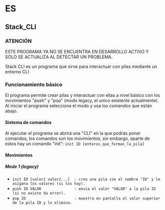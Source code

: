 # ES
## Stack\_CLI
### ATENCIÓN
ESTE PROGRAMA YA NO SE ENCUENTRA EN DESARROLLO ACTIVO Y SOLO SE ACTUALIZA AL DETECTAR UN PROBLEMA.

Stack CLI es un programa que sirve para interactuar con pilas mediante un entorno CLI
### Funcionamiento básico
El programa permite crear pilas y interactuar con ellas a nivel básico con los movimientos "push" y "pop" (modo legacy, el unico existente actualmente).
Al iniciar el programa selecciona el modo y usa los comandos que están abajo.
#### Sistema de comandos
Al ejecutar el programa se abrirá una "CLI" en la que podrás poner comandos, los comandos son los movimientos, sin embargo, aparte de estos hay un comando "init": `init ID [enteros_que_forman_la_pila]`
#### Movimientos
##### Mode 1 (legacy)
* `init ID [valor1 valor2...]  : crea una pila con el nombre "ID" y le asigana los valores (si los hay).`
* `push ID VALOR               : envia el valor "VALOR" a la pila ID (si no existe da error).`
* `pop ID                      : muestra en pantalla el valor superior de la pila ID y lo elimina.`
